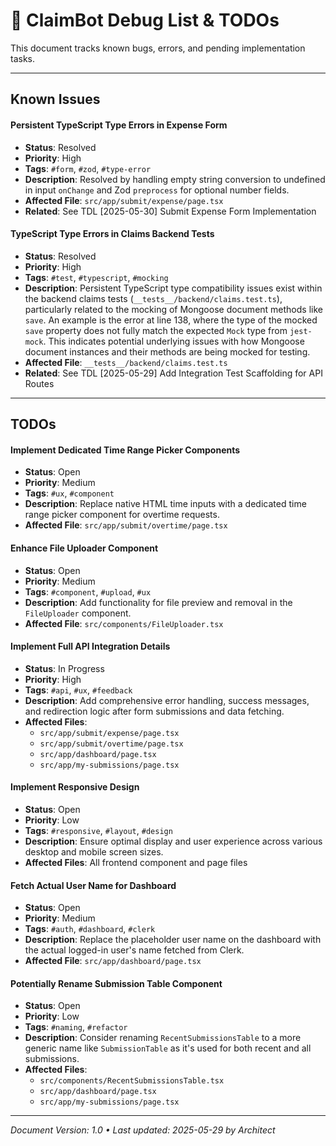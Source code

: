 # 🐛 ClaimBot Debug List & TODOs

This document tracks known bugs, errors, and pending implementation tasks.

---

## Known Issues

#### Persistent TypeScript Type Errors in Expense Form
- **Status**: Resolved
- **Priority**: High
- **Tags**: `#form`, `#zod`, `#type-error`
- **Description**: Resolved by handling empty string conversion to undefined in input `onChange` and Zod `preprocess` for optional number fields.
- **Affected File**: `src/app/submit/expense/page.tsx`
- **Related**: See TDL [2025-05-30] Submit Expense Form Implementation


#### TypeScript Type Errors in Claims Backend Tests
- **Status**: Resolved
- **Priority**: High
- **Tags**: `#test`, `#typescript`, `#mocking`
- **Description**: Persistent TypeScript type compatibility issues exist within the backend claims tests (`__tests__/backend/claims.test.ts`), particularly related to the mocking of Mongoose document methods like `save`. An example is the error at line 138, where the type of the mocked `save` property does not fully match the expected `Mock` type from `jest-mock`. This indicates potential underlying issues with how Mongoose document instances and their methods are being mocked for testing.
- **Affected File**: `__tests__/backend/claims.test.ts`
- **Related**: See TDL [2025-05-29] Add Integration Test Scaffolding for API Routes

---

## TODOs

#### Implement Dedicated Time Range Picker Components
- **Status**: Open
- **Priority**: Medium
- **Tags**: `#ux`, `#component`
- **Description**: Replace native HTML time inputs with a dedicated time range picker component for overtime requests.
- **Affected File**: `src/app/submit/overtime/page.tsx`

#### Enhance File Uploader Component
- **Status**: Open
- **Priority**: Medium
- **Tags**: `#component`, `#upload`, `#ux`
- **Description**: Add functionality for file preview and removal in the `FileUploader` component.
- **Affected File**: `src/components/FileUploader.tsx`

#### Implement Full API Integration Details
- **Status**: In Progress
- **Priority**: High
- **Tags**: `#api`, `#ux`, `#feedback`
- **Description**: Add comprehensive error handling, success messages, and redirection logic after form submissions and data fetching.
- **Affected Files**: 
  - `src/app/submit/expense/page.tsx`
  - `src/app/submit/overtime/page.tsx`
  - `src/app/dashboard/page.tsx`
  - `src/app/my-submissions/page.tsx`

#### Implement Responsive Design
- **Status**: Open
- **Priority**: Low
- **Tags**: `#responsive`, `#layout`, `#design`
- **Description**: Ensure optimal display and user experience across various desktop and mobile screen sizes.
- **Affected Files**: All frontend component and page files

#### Fetch Actual User Name for Dashboard
- **Status**: Open
- **Priority**: Medium
- **Tags**: `#auth`, `#dashboard`, `#clerk`
- **Description**: Replace the placeholder user name on the dashboard with the actual logged-in user's name fetched from Clerk.
- **Affected File**: `src/app/dashboard/page.tsx`

#### Potentially Rename Submission Table Component
- **Status**: Open
- **Priority**: Low
- **Tags**: `#naming`, `#refactor`
- **Description**: Consider renaming `RecentSubmissionsTable` to a more generic name like `SubmissionTable` as it's used for both recent and all submissions.
- **Affected Files**: 
  - `src/components/RecentSubmissionsTable.tsx`
  - `src/app/dashboard/page.tsx`
  - `src/app/my-submissions/page.tsx`

---

_Document Version: 1.0 • Last updated: 2025-05-29 by Architect_